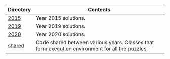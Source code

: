 Directory | Contents
------------ | -------------
[2015](2015) | Year 2015 solutions.
[2019](2019) | Year 2019 solutions.
[2020](2020) | Year 2020 solutions.
[shared](shared) | Code shared between various years. Classes that form execution environment for all the puzzles.
